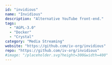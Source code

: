 ```yaml
---
id: "invidious"
name: "Invidious"
description: "Alternative YouTube front-end."
tags:
  - "AGPL-3.0"
  - "Docker"
  - "Crystal"
category: "Media Streaming"
website: "https://github.com/iv-org/invidious"
repo: "https://github.com/iv-org/invidious"
#image: "/placeholder.svg?height=300&width=400"
---
```


